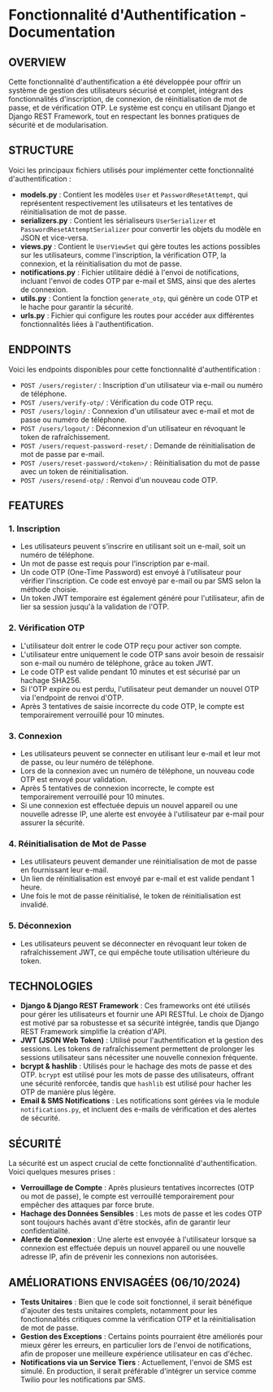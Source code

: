 # Fonctionnalité d'Authentification - Documentation

## OVERVIEW

Cette fonctionnalité d'authentification a été développée pour offrir un système de gestion des utilisateurs sécurisé et complet, intégrant des fonctionnalités d'inscription, de connexion, de réinitialisation de mot de passe, et de vérification OTP. Le système est conçu en utilisant Django et Django REST Framework, tout en respectant les bonnes pratiques de sécurité et de modularisation.

## STRUCTURE

Voici les principaux fichiers utilisés pour implémenter cette fonctionnalité d'authentification :

- **models.py** : Contient les modèles `User` et `PasswordResetAttempt`, qui représentent respectivement les utilisateurs et les tentatives de réinitialisation de mot de passe.
- **serializers.py** : Contient les sérialiseurs `UserSerializer` et `PasswordResetAttemptSerializer` pour convertir les objets du modèle en JSON et vice-versa.
- **views.py** : Contient le `UserViewSet` qui gère toutes les actions possibles sur les utilisateurs, comme l'inscription, la vérification OTP, la connexion, et la réinitialisation du mot de passe.
- **notifications.py** : Fichier utilitaire dédié à l'envoi de notifications, incluant l'envoi de codes OTP par e-mail et SMS, ainsi que des alertes de connexion.
- **utils.py** : Contient la fonction `generate_otp`, qui génère un code OTP et le hache pour garantir la sécurité.
- **urls.py** : Fichier qui configure les routes pour accéder aux différentes fonctionnalités liées à l'authentification.

## ENDPOINTS

Voici les endpoints disponibles pour cette fonctionnalité d'authentification :

- `POST /users/register/` : Inscription d'un utilisateur via e-mail ou numéro de téléphone.
- `POST /users/verify-otp/` : Vérification du code OTP reçu.
- `POST /users/login/` : Connexion d'un utilisateur avec e-mail et mot de passe ou numéro de téléphone.
- `POST /users/logout/` : Déconnexion d'un utilisateur en révoquant le token de rafraîchissement.
- `POST /users/request-password-reset/` : Demande de réinitialisation de mot de passe par e-mail.
- `POST /users/reset-password/<token>/` : Réinitialisation du mot de passe avec un token de réinitialisation.
- `POST /users/resend-otp/` : Renvoi d'un nouveau code OTP.

## FEATURES

### 1. Inscription

- Les utilisateurs peuvent s'inscrire en utilisant soit un e-mail, soit un numéro de téléphone.
- Un mot de passe est requis pour l'inscription par e-mail.
- Un code OTP (One-Time Password) est envoyé à l'utilisateur pour vérifier l'inscription. Ce code est envoyé par e-mail ou par SMS selon la méthode choisie.
- Un token JWT temporaire est également généré pour l'utilisateur, afin de lier sa session jusqu'à la validation de l'OTP.

### 2. Vérification OTP

- L'utilisateur doit entrer le code OTP reçu pour activer son compte.
- L'utilisateur entre uniquement le code OTP sans avoir besoin de ressaisir son e-mail ou numéro de téléphone, grâce au token JWT.
- Le code OTP est valide pendant 10 minutes et est sécurisé par un hachage SHA256.
- Si l'OTP expire ou est perdu, l'utilisateur peut demander un nouvel OTP via l'endpoint de renvoi d'OTP.
- Après 3 tentatives de saisie incorrecte du code OTP, le compte est temporairement verrouillé pour 10 minutes.

### 3. Connexion

- Les utilisateurs peuvent se connecter en utilisant leur e-mail et leur mot de passe, ou leur numéro de téléphone.
- Lors de la connexion avec un numéro de téléphone, un nouveau code OTP est envoyé pour validation.
- Après 5 tentatives de connexion incorrecte, le compte est temporairement verrouillé pour 10 minutes.
- Si une connexion est effectuée depuis un nouvel appareil ou une nouvelle adresse IP, une alerte est envoyée à l'utilisateur par e-mail pour assurer la sécurité.

### 4. Réinitialisation de Mot de Passe

- Les utilisateurs peuvent demander une réinitialisation de mot de passe en fournissant leur e-mail.
- Un lien de réinitialisation est envoyé par e-mail et est valide pendant 1 heure.
- Une fois le mot de passe réinitialisé, le token de réinitialisation est invalidé.

### 5. Déconnexion

- Les utilisateurs peuvent se déconnecter en révoquant leur token de rafraîchissement JWT, ce qui empêche toute utilisation ultérieure du token.

## TECHNOLOGIES

- **Django & Django REST Framework** : Ces frameworks ont été utilisés pour gérer les utilisateurs et fournir une API RESTful. Le choix de Django est motivé par sa robustesse et sa sécurité intégrée, tandis que Django REST Framework simplifie la création d'API.
- **JWT (JSON Web Token)** : Utilisé pour l'authentification et la gestion des sessions. Les tokens de rafraîchissement permettent de prolonger les sessions utilisateur sans nécessiter une nouvelle connexion fréquente.
- **bcrypt & hashlib** : Utilisés pour le hachage des mots de passe et des OTP. `bcrypt` est utilisé pour les mots de passe des utilisateurs, offrant une sécurité renforcée, tandis que `hashlib` est utilisé pour hacher les OTP de manière plus légère.
- **Email & SMS Notifications** : Les notifications sont gérées via le module `notifications.py`, et incluent des e-mails de vérification et des alertes de sécurité.

## SÉCURITÉ

La sécurité est un aspect crucial de cette fonctionnalité d'authentification. Voici quelques mesures prises :

- **Verrouillage de Compte** : Après plusieurs tentatives incorrectes (OTP ou mot de passe), le compte est verrouillé temporairement pour empêcher des attaques par force brute.
- **Hachage des Données Sensibles** : Les mots de passe et les codes OTP sont toujours hachés avant d'être stockés, afin de garantir leur confidentialité.
- **Alerte de Connexion** : Une alerte est envoyée à l'utilisateur lorsque sa connexion est effectuée depuis un nouvel appareil ou une nouvelle adresse IP, afin de prévenir les connexions non autorisées.

## AMÉLIORATIONS ENVISAGÉES (06/10/2024)

- **Tests Unitaires** : Bien que le code soit fonctionnel, il serait bénéfique d'ajouter des tests unitaires complets, notamment pour les fonctionnalités critiques comme la vérification OTP et la réinitialisation de mot de passe.
- **Gestion des Exceptions** : Certains points pourraient être améliorés pour mieux gérer les erreurs, en particulier lors de l'envoi de notifications, afin de proposer une meilleure expérience utilisateur en cas d'échec.
- **Notifications via un Service Tiers** : Actuellement, l'envoi de SMS est simulé. En production, il serait préférable d'intégrer un service comme Twilio pour les notifications par SMS.
